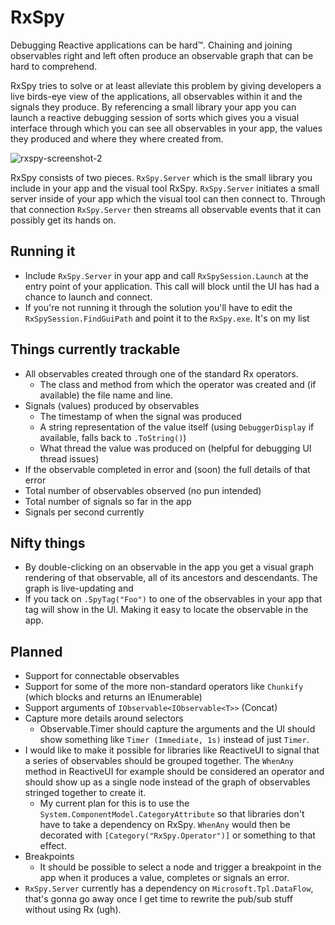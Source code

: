 # RxSpy

Debugging Reactive applications can be hard™. Chaining and joining observables right and left often produce an observable graph that can be hard to comprehend.

RxSpy tries to solve or at least alleviate this problem by giving developers a live birds-eye view of the applications, all observables within it and the signals they produce. By referencing a small library your app you can launch a reactive debugging session of sorts which gives you a visual interface through which you can see all observables in your app, the values they produced and where they where created from.    

![rxspy-screenshot-2](https://f.cloud.github.com/assets/634063/2189107/711a5284-9811-11e3-88c7-4da07004a5b6.png)

RxSpy consists of two pieces. ```RxSpy.Server``` which is the small library you include in your app and the visual tool RxSpy. ```RxSpy.Server``` initiates a small server inside of your app which the visual tool can then connect to. Through that connection ```RxSpy.Server``` then streams all observable events that it can possibly get its hands on.

## Running it

 - Include ```RxSpy.Server``` in your app and call ```RxSpySession.Launch``` at the entry point of your application. This call will block until the UI has had a chance to launch and connect.
 - If you're not running it through the solution you'll have to edit the ```RxSpySession.FindGuiPath``` and point it to the ```RxSpy.exe```. It's on my list

## Things currently trackable

 - All observables created through one of the standard Rx operators.
   - The class and method from which the operator was created and (if available) the file name and line.   
 - Signals (values) produced by observables
   - The timestamp of when the signal was produced
   - A string representation of the value itself (using ```DebuggerDisplay``` if available, falls back to ```.ToString()```)
   - What thread the value was produced on (helpful for debugging UI thread issues)
 - If the observable completed in error and (soon) the full details of that error
 - Total number of observables observed (no pun intended)
 - Total number of signals so far in the app
 - Signals per second currently

## Nifty things

 - By double-clicking on an observable in the app you get a visual graph rendering of that observable, all of its ancestors and descendants. The graph is live-updating and 
 - If you tack on ```.SpyTag("Foo")``` to one of the observables in your app that tag will show in the UI. Making it easy to locate the observable in the app.

## Planned

 - Support for connectable observables
 - Support for some of the more non-standard operators like ```Chunkify``` (which blocks and returns an IEnumerable)
 - Support arguments of ```IObservable<IObservable<T>>``` (Concat)
 - Capture more details around selectors
   - Observable.Timer should capture the arguments and the UI should show something like ```Timer (Immediate, 1s)``` instead of just ```Timer```.   
 - I would like to make it possible for libraries like ReactiveUI to signal that a series of observables should be grouped together. The ```WhenAny``` method in ReactiveUI for example should be considered an operator and should show up as a single node instead of the graph of observables stringed together to create it.
   - My current plan for this is to use  the ```System.ComponentModel.CategoryAttribute``` so that libraries don't have to take a dependency on RxSpy. ```WhenAny``` would then be decorated with ```[Category("RxSpy.Operator")]``` or something to that effect.
 - Breakpoints
   - It should be possible to select a node and trigger a breakpoint in the app when it produces a value, completes or signals an error. 
 - ```RxSpy.Server``` currently has a dependency on ```Microsoft.Tpl.DataFlow```, that's gonna go away once I get time to rewrite the pub/sub stuff without using Rx (ugh). 